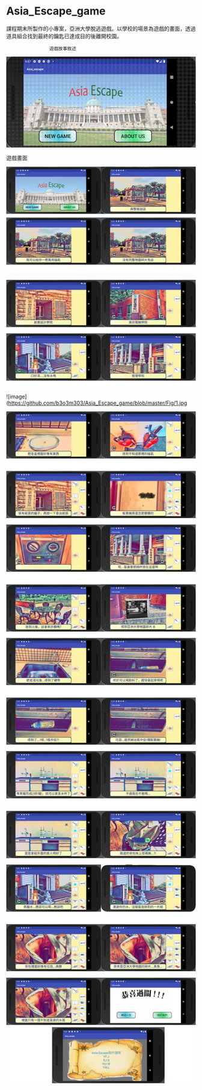 # Asia_Escape_game
課程期末所製作的小專案，亞洲大學脫逃遊戲。以學校的場景為遊戲的畫面，透過道具組合找到最終的鑰匙已達成目的後離開校園。

                    遊戲故事敘述

![image](https://github.com/b3o3m303/Asia_Escape_game/blob/master/Fig/%E5%AA%92%E9%AB%942.gif)

  遊戲畫面


![image](https://github.com/b3o3m303/Asia_Escape_game/blob/master/Fig/8.jpg)

![image](https://github.com/b3o3m303/Asia_Escape_game/blob/master/Fig/0.jpg)

![image](https://github.com/b3o3m303/Asia_Escape_game/blob/master/Fig/1.jpg

![image](https://github.com/b3o3m303/Asia_Escape_game/blob/master/Fig/2.jpg)

![image](https://github.com/b3o3m303/Asia_Escape_game/blob/master/Fig/3.jpg)

![image](https://github.com/b3o3m303/Asia_Escape_game/blob/master/Fig/4.jpg)

![image](https://github.com/b3o3m303/Asia_Escape_game/blob/master/Fig/5.jpg)

![image](https://github.com/b3o3m303/Asia_Escape_game/blob/master/Fig/6.jpg)


![image](https://github.com/b3o3m303/Asia_Escape_game/blob/master/Fig/7.jpg)
